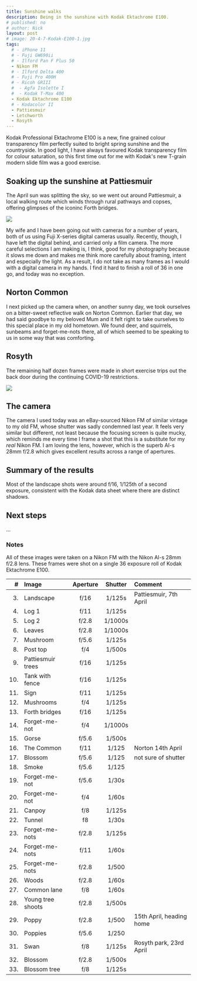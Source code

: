 ```yaml
---
title: Sunshine walks
description: Being in the sunshine with Kodak Ektachrome E100.
# published: no
# author: Nick
layout: post
# image: 20-4-7-Kodak-E100-1.jpg
tags:
  # - iPhone 11
  # - Fuji GW690ii
  # - Ilford Pan F Plus 50
  - Nikon FM
  # - Ilford Delta 400
  # - Fuji Pro 400H
  # - Ricoh GRIII
  #  - Agfa Isolette I
  #  - Kodak T-Max 400
  - Kodak Ektachrome E100
  # - Kodacolor II
  - Pattiesmuir
  - Letchworth
  - Rosyth
---
```

Kodak Professional Ektachrome E100 is a new, fine grained colour transparency film perfectly suited to bright spring sunshine and the countryside. In good light, I have always favoured Kodak transparency film for colour saturation, so this first time out for me with Kodak's new T-grain modern slide film was a good exercise.

## Soaking up the sunshine at Pattiesmuir

The April sun was splitting the sky, so we went out around Pattiesmuir, a local walking route which winds through rural pathways and copses, offering glimpses of the iconinc Forth bridges.

![](/img/20-4-7-Kodak-E100-1.jpg)

My wife and I have been going out with cameras for a number of years, both of us using Fuji X-series digital cameras usually. Recently, though, I have left the digital behind, and carried only a film camera. The more careful selections I am making is, I think, good for my photography because it slows me down and makes me think more carefully about framing, intent and especially the light. As a result, I do not take as many frames as I would with a digital camera in my hands. I find it hard to finish a roll of 36 in one go, and today was no exception. 

## Norton Common

I next picked up the camera when, on another sunny day, we took ourselves on a bitter-sweet reflective walk on Norton Common. Earlier that day, we had said goodbye to my beloved Mum and it felt right to take ourselves to this special place in my old hometown. We found deer, and squirrels, sunbeams and forget-me-nots there, all of which seemed to be speaking to us in some way that was comforting.


## Rosyth

The remaining half dozen frames were made in short exercise trips out the back door during the continuing COVID-19 restrictions.

![](/img/20-4-7-Kodak-E100-1.jpg)

## The camera

The camera I used today was an eBay-sourced Nikon FM of similar vintage to my old FM, whose shutter was sadly condemned last year. It feels very similar but different, not least because the focusing screen is quite mucky, which reminds me every time I frame a shot that this is a substitute for my *real* Nikon FM. I am loving the lens, however, which is the superb AI-s 28mm f/2.8 which gives excellent results across a range of apertures.

## Summary of the results
Most of the landscape shots were around f/16, 1/125th of a second exposure, consistent with the Kodak data sheet where there are distinct shadows. 

## Next steps
...

### Notes

All of these images were taken on a Nikon FM with the Nikon AI-s 28mm f/2.8 lens. These frames were shot on a single 36 exposure roll of Kodak Ektachrome E100.

#|Image|Aperture|Shutter|Comment
----:|:----|:----:|:----:|:------
3.|Landscape|f/16|1/125s|Pattiesmuir, 7th April
4.|Log 1|f/11|1/125s|
5.|Log 2|f/2.8|1/1000s|
6.|Leaves|f/2.8|1/1000s|
7.|Mushroom|f/5.6|1/125s|
8.|Post top|f/4|1/500s|
9.|Pattiesmuir trees|f/16|1/125s|
10.|Tank with fence|f/16|1/125s|
11.|Sign|f/11|1/125s|
12.|Mushrooms|f/4|1/125s|
13.|Forth bridges|f/16|1/125s|
14.|Forget-me-not|f/4|1/1000s|
15.|Gorse|f/5.6|1/500s|
16.|The Common|f/11|1/125|Norton 14th April
17.|Blossom|f/5.6|1/125|not sure of shutter
18.|Smoke|f/5.6|1/125
19.|Forget-me-not|f/5.6|1/30s
20.|Forget-me-not|f/4|1/60s
21.|Canpoy|f/8|1/125s
22.|Tunnel|f8|1/30s
23.|Forget-me-nots|f/2.8|1/125s
24.|Forget-me-nots|f/11|1/60s
25.|Forget-me-nots|f/2.8|1/500
26.|Woods|f/2.8|1/60s
27.|Common lane|f/8|1/60s
28.|Young tree shoots|f/2.8|1/500s
29.|Poppy|f/2.8|1/500|15th April, heading home
30.|Poppies|f/5.6|1/250
31.|Swan|f/8|1/125s|Rosyth park, 23rd April
32.|Blossom|f/2.8 |1/500s
33.|Blossom tree|f/8|1/125s

